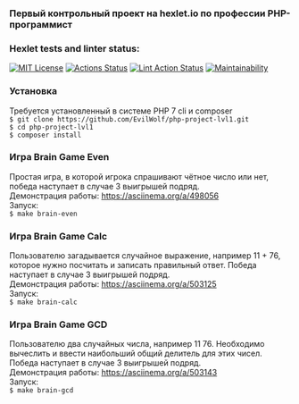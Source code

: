 ### Первый контрольный проект на hexlet.io по профессии PHP-программист

### Hexlet tests and linter status:
[![MIT License](https://img.shields.io/github/license/EvilWolf/php-project-lvl1)](https://github.com/EvilWolf/php-project-lvl1/blob/main/LICENSE)
[![Actions Status](https://github.com/EvilWolf/php-project-lvl1/workflows/hexlet-check/badge.svg)](https://github.com/EvilWolf/php-project-lvl1/actions)
[![Lint Action Status](https://github.com/EvilWolf/php-project-lvl1/workflows/lint-php-codesniffer/badge.svg)](https://github.com/EvilWolf/php-project-lvl1/actions)
[![Maintainability](https://api.codeclimate.com/v1/badges/5097687603c15a0240ce/maintainability)](https://codeclimate.com/github/EvilWolf/php-project-lvl1/maintainability)

### Установка
Требуется установленный в системе PHP 7 cli и composer  
`$ git clone https://github.com/EvilWolf/php-project-lvl1.git`  
`$ cd php-project-lvl1`  
`$ composer install`  

### Игра Brain Game Even
Простая игра, в которой игрока спрашивают чётное число или нет, победа наступает в случае 3 выигрышей подряд.  
Демонстрация работы: https://asciinema.org/a/498056  
Запуск:  
`$ make brain-even`

### Игра Brain Game Calc
Пользователю загадывается случайное выражение, например 11 + 76, которое нужно посчитать и записать правильный ответ. Победа наступает в случае 3 выигрышей подряд.    
Демонстрация работы: https://asciinema.org/a/503125  
Запуск:  
`$ make brain-calc`

### Игра Brain Game GCD
Пользователю два случайных числа, например 11 76. Необходимо вычеслить и ввести наибольший общий делитель для этих чисел. Победа наступает в случае 3 выигрышей подряд.    
Демонстрация работы: https://asciinema.org/a/503143  
Запуск:  
`$ make brain-gcd`
